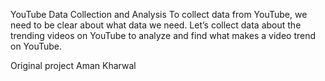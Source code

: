 YouTube Data Collection and Analysis
To collect data from YouTube, we need to be clear about what data we need. Let’s collect data about the trending videos on YouTube to analyze and find what makes a video trend on YouTube.

Original project Aman Kharwal